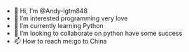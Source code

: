 - 👋 Hi, I’m @Andy-lgtm848
- 👀 I’m interested programming very love
- 🌱 I’m currently learning Python
- 💞️ I’m looking to collaborate on python have some success
- 📫 How to reach me:go to China

<!---
Andy-lgtm848/Andy-lgtm848 is a ✨ special ✨ repository because its `README.md` (this file) appears on your GitHub profile.
You can click the Preview link to take a look at your changes.
--->

